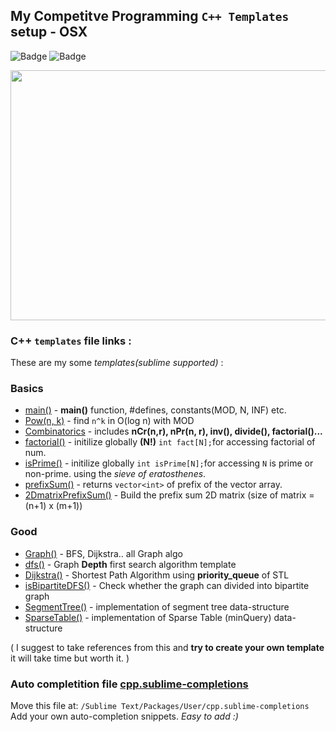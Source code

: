  ## My Competitve Programming ` C++ Templates ` setup - OSX
![Badge](https://badges.joonhyung.xyz/codeforces/akhilsharmaa.svg)
![Badge](https://cp-logo.vercel.app/leetcode/akhilsharmaa)


<div align="center">
  <img src="https://user-images.githubusercontent.com/74103314/211152845-5c4f82d9-d044-4f76-80a1-f276cb7aad65.gif" width="700" height="400"/>
</div>


### C++ `templates` file links : 

These are my some *templates(sublime supported)* : 
### Basics
- [main()](./akhilsharmaa.sublime-snippet) - **main()** function, #defines, constants(MOD, N, INF) etc. 
- [Pow(n, k)](./binpow.sublime-snippet) - find `n^k` in O(log n) with MOD
- [Combinatorics](./combinatorics-arithmetic.sublime-snippet) - includes  **nCr(n,r),  nPr(n, r), inv(), divide(), factorial()...**
- [factorial()](./factorial.sublime-snippet) - initilize globally **(N!)** `int fact[N];`for accessing factorial of num. 
- [isPrime()](./isPrime-sieveofE.sublime-snippet) - initilize globally  `int isPrime[N];`for accessing `N` is prime or non-prime. using the *sieve of eratosthenes*. 
- [prefixSum()](./prefixSum.sublime-snippet) - returns `vector<int>` of prefix of the vector array.
- [2DmatrixPrefixSum()](./matrixPrefixSum.sublime-snippet) - Build the prefix sum 2D matrix (size of matrix = (n+1) x (m+1))

### Good 
- [Graph()](./graph-all-function.sublime-snippet) - BFS, Dijkstra.. all Graph algo 
- [dfs()](./dfs.sublime-snippet) - Graph **Depth** first search algorithm template
- [Dijkstra()](./DijkstraAlgo.sublime-snippet) - Shortest Path Algorithm using **priority_queue** of STL 
- [isBipartiteDFS()](./isBipartite-DFS.sublime-snippet) - Check whether the graph can divided into bipartite graph 
- [SegmentTree()](./SegmentTree.sublime-snippet) - implementation of segment tree data-structure 
- [SparseTable()](./SparseTable.sublime-snippet) - implementation of Sparse Table (minQuery) data-structure 

( I suggest to take references from this and **try to create your own template** it will take time but worth it. )

### Auto completition file [cpp.sublime-completions](https://github.com/akhilsharmaa/Competitive-Programming-SETUP/blob/main/cpp.sublime-completions)
Move this file at: ```/Sublime Text/Packages/User/cpp.sublime-completions``` Add your own auto-completion snippets. *Easy to add :)*
